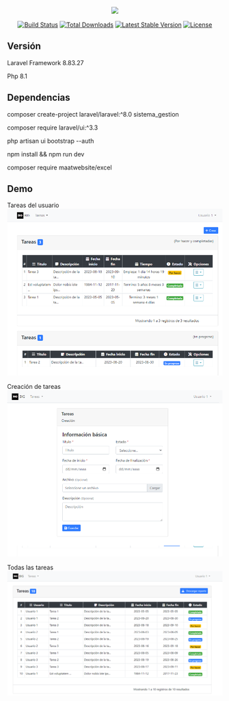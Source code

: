 <p align="center"><a href="https://laravel.com" target="_blank"><img src="https://raw.githubusercontent.com/laravel/art/master/logo-lockup/5%20SVG/2%20CMYK/1%20Full%20Color/laravel-logolockup-cmyk-red.svg" width="400"></a></p>

<p align="center">
<a href="https://travis-ci.org/laravel/framework"><img src="https://travis-ci.org/laravel/framework.svg" alt="Build Status"></a>
<a href="https://packagist.org/packages/laravel/framework"><img src="https://img.shields.io/packagist/dt/laravel/framework" alt="Total Downloads"></a>
<a href="https://packagist.org/packages/laravel/framework"><img src="https://img.shields.io/packagist/v/laravel/framework" alt="Latest Stable Version"></a>
<a href="https://packagist.org/packages/laravel/framework"><img src="https://img.shields.io/packagist/l/laravel/framework" alt="License"></a>
</p>


## Versión

Laravel Framework 8.83.27

Php 8.1

## Dependencias

composer create-project laravel/laravel:^8.0 sistema_gestion

composer require laravel/ui:^3.3

php artisan ui bootstrap --auth

npm install && npm run dev

composer require maatwebsite/excel

## Demo

Tareas del usuario
<img src="demo/tareas_usuario.png" >

Creación de tareas
<img src="demo/creacion_tareas.png" >

Todas las tareas
<img src="demo/todas.png" >
